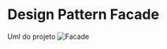 # Design Pattern Facade
Uml do projeto
![Facade](https://user-images.githubusercontent.com/79945984/203621841-2528131f-8a20-402a-b87a-7cd2352cee61.png)
